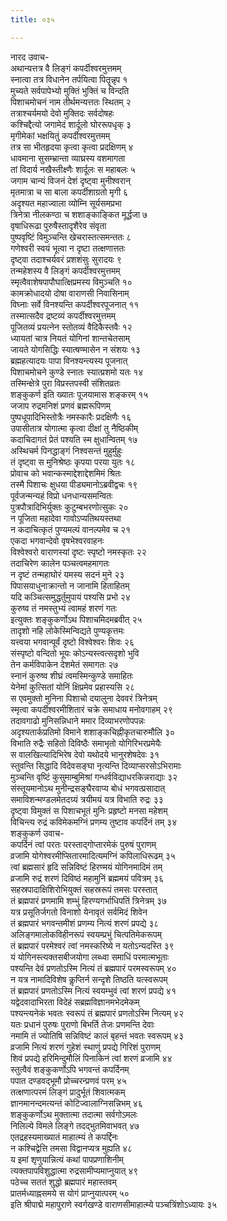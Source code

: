```yaml
---
title: ०३५

---
```

नारद उवाच-  
अथान्यत्तत्र वै लिङ्गं कपर्दीश्वरमुत्तमम्  
स्नात्वा तत्र विधानेन तर्पयित्वा पितॄन्नृप १  
मुच्यते सर्वपापेभ्यो मुक्तिं भुक्तिं च विन्दति  
पिशाचमोचनं नाम तीर्थमन्यत्ततः स्थितम् २  
तत्राश्चर्यमयो देवो मुक्तिदः सर्वदोषहः  
कश्चिद्दैत्यो जगामेदं शार्दूलो घोररूपधृक् ३  
मृगीमेकां भक्षयितुं कपर्दीश्वरमुत्तमम्  
तत्र सा भीतहृदया कृत्वा कृत्वा प्रदक्षिणम् ४  
धावमाना सुसम्भ्रान्ता व्याघ्रस्य वशमागता  
तां विदार्य नखैस्तीक्ष्णैः शार्दूलः स महाबलः ५  
जगाम चान्यं विजनं देशं दृष्ट्वा मुनीश्वरान्  
मृतमात्रा च सा बाला कपर्दीशाग्रतो मृगी ६  
अदृश्यत महाज्वाला व्योम्नि सूर्यसमप्रभा  
त्रिनेत्रा नीलकण्ठा च शशाङ्काङ्कित मूर्द्धजा ७  
वृषाधिरूढा पुरुषैस्तादृशैरेव संवृता  
पुष्पवृष्टिं विमुञ्चन्ति खेचरास्तत्समन्ततः ८  
गणेश्वरी स्वयं भूत्वा न दृष्टा तत्क्षणात्ततः  
दृष्ट्वा तदाश्चर्यवरं प्रशशंसुः सुरादयः ९  
तन्महेशस्य वै लिङ्गं कपर्दीश्वरमुत्तमम्  
स्मृत्वैवाशेषपापौघात्क्षिप्रमस्य विमुञ्चति १०  
कामक्रोधादयो दोषा वाराणसी निवासिनाम्  
विघ्नाः सर्वे विनश्यन्ति कपर्दीश्वरपूजनात् ११  
तस्मात्सदैव द्रष्टव्यं कपर्दीश्वरमुत्तमम्  
पूजितव्यं प्रयत्नेन स्तोतव्यं वैदिकैस्तवैः १२  
ध्यायतां चात्र नियतं योगिनां शान्तचेतसाम्  
जायते योगसिद्धिः स्यात्षण्मासेन न संशयः १३  
ब्रह्महत्यादयः पापा विनश्यन्त्यस्य पूजनात्  
पिशाचमोचने कुण्डे स्नातः स्यात्प्रशमो यतः १४  
तस्मिन्क्षेत्रे पुरा विप्रस्तपस्वी संशितव्रतः  
शङ्कुकर्ण इति ख्यातः पूजयामास शङ्करम् १५  
जजाप रुद्रमनिशं प्रणवं ब्रह्मरूपिणम्  
पुष्पधूपादिभिस्तोत्रैः नमस्कारैः प्रदक्षिणैः १६  
उपासीतात्र योगात्मा कृत्वा दीक्षां तु नैष्ठिकीम्  
कदाचिदागतं प्रेतं पश्यति स्म क्षुधान्वितम् १७  
अस्थिचर्म पिनद्धाङ्गं निश्वसन्तं मुहुर्मुहुः  
तं दृष्ट्वा स मुनिश्रेष्ठः कृपया परया युतः १८  
प्रोवाच को भवान्कस्माद्देशाद्देशमिमं श्रितः  
तस्मै पिशाचः क्षुधया पीड्यमानोऽब्रवीद्वचः १९  
पूर्वजन्मन्यहं विप्रो धनधान्यसमन्वितः  
पुत्रपौत्रादिभिर्युक्तः कुटुम्बभरणोत्सुकः २०  
न पूजिता महादेवा गावोऽप्यतिथयस्तथा  
न कदाचित्कृतं पुण्यमल्पं वानल्पमेव च २१  
एकदा भगवान्देवो वृषभेश्वरवाहनः  
विश्वेश्वरो वाराणस्यां दृष्टः स्पृष्टो नमस्कृतः २२  
तदाचिरेण कालेन पञ्चत्वमहमागतः  
न दृष्टं तन्महाघोरं यमस्य सदनं मुने २३  
पिपासयाधुनाक्रान्तो न जानामि हिताहितम्  
यदि कञ्चित्समुद्धर्तुमुपायं पश्यसि प्रभो २४  
कुरुष्व तं नमस्तुभ्यं त्वामहं शरणं गतः  
इत्युक्तः शङ्कुकर्णोऽथ पिशाचमिदमब्रवीत् २५  
तादृशो नहि लोकेस्मिन्विद्यते पुण्यकृत्तमः  
यत्त्वया भगवान्पूर्वं दृष्टो विश्वेश्वरः शिवः २६  
संस्पृष्टो वन्दितो भूयः कोऽन्यस्त्वत्सदृशो भुवि  
तेन कर्मविपाकेन देशमेतं समागतः २७  
स्नानं कुरुष्व शीघ्रं त्वमस्मिन्कुण्डे समाहितः  
येनेमां कुत्सितां योनिं क्षिप्रमेव प्रहास्यसि २८  
स एवमुक्तो मुनिना पिशाचो दयालुना देववरं त्रिनेत्रम्  
स्मृत्वा कपर्दीश्वरमीशितारं चक्रे समाधाय मनोवगाहम् २९  
तदावगाढो मुनिसन्निधाने ममार दिव्याभरणोपपन्नः  
अदृश्यतार्कप्रतिमो विमाने शशाङ्कचिह्नीकृतचारुमौलि ३०  
विभाति रुद्रैः सहितो दिविष्ठैः समाभृतो योगिरिभरप्रमेयैः  
स वालखिल्यादिभिरेष देवो यथोदये भानुरशेषदेवः ३१  
स्तुवन्ति सिद्धादि विदेवसङ्घा नृत्यन्ति दिव्याप्सरसोऽभिरामाः  
मुञ्चन्ति वृष्टिं कुसुमाम्बुमिश्रां गन्धर्वविद्याधरकिन्नराद्याः ३२  
संस्तूयमानोऽथ मुनीन्द्रसङ्घैरवाप्य बोधं भगवत्प्रसादात्  
समाविशन्मण्डलमेतदग्र्यं त्रयीमयं यत्र विभाति रुद्रः ३३  
दृष्ट्वा विमुक्तं स पिशाचभूतं मुनिः प्रहृष्टो मनसा महेशम्  
विचिन्त्य रुद्रं कविमेकमग्निं प्रणम्य तुष्टाव कपर्दिनं तम् ३४  
शङ्कुकर्ण उवाच-  
कपर्दिनं त्वां परतः परस्ताद्गोप्तारमेकं पुरुषं पुराणम्  
व्रजामि योगेश्वरमीप्सितारमादित्यमग्निं कपिलाधिरूढम् ३५  
त्वां ब्रह्मसारं हृदि सन्निविष्टं हिरण्मयं योगिनमादिमं तम्  
व्रजामि रुद्रं शरणं दिविष्ठं महामुनिं ब्रह्ममयं पवित्रम् ३६  
सहस्रपादाक्षिशिरोभियुक्तं सहस्ररूपं तमसः परस्तात्  
तं ब्रह्मपारं प्रणमामि शम्भुं हिरण्यगर्भाधिपतिं त्रिनेत्रम् ३७  
यत्र प्रसूतिर्जगतो विनाशो येनावृतं सर्वमिदं शिवेन  
तं ब्रह्मपारं भगवन्तमीशं प्रणम्य नित्यं शरणं प्रपद्ये ३८  
अलिङ्गमालोकविहीनरूपं स्वयम्प्रभुं चित्पतिमेकरूपम्  
तं ब्रह्मपारं परमेश्वरं त्वां नमस्करिष्ये न यतोऽन्यदस्ति ३९  
यं योगिनस्त्यक्तसबीजयोगा लब्ध्वा समाधिं परमात्मभूताः  
पश्यन्ति देवं प्रणतोऽस्मि नित्यं तं ब्रह्मपारं परमस्वरूपम् ४०  
न यत्र नामादिविशेष कॢप्तिर्न सन्दृशे तिष्ठति यत्स्वरूपम्  
तं ब्रह्मपारं प्रणतोऽस्मि नित्यं स्वयम्भुवं त्वां शरणं प्रपद्ये ४१  
यद्वेदवादाभिरता विदेहं सब्रह्मविज्ञानमभेदमेकम्  
पश्यन्त्यनेकं भवतः स्वरूपं तं ब्रह्मपारं प्रणतोऽस्मि नित्यम् ४२  
यतः प्रधानं पुरुषः पुराणो बिभर्ति तेजः प्रणमन्ति देवाः  
नमामि तं ज्योतिषि सन्निविष्टं कालं बृहन्तं भवतः स्वरूपम् ४३  
व्रजामि नित्यं शरणं गुहेशं स्थाणुं प्रपद्ये गिरिशं पुराणम्  
शिवं प्रपद्ये हरिमिन्दुमौलिं पिनाकिनं त्वां शरणं व्रजामि ४४  
स्तुत्वैवं शङ्कुकर्णोऽपि भगवन्तं कपर्दिनम्  
पपात दण्डवद्भूमौ प्रोच्चरन्प्रणवं परम् ४५  
तत्क्षणात्परमं लिङ्गं प्रादुर्भूतं शिवात्मकम्  
ज्ञानमानन्दमत्यन्तं कोटिज्वालाग्निसन्निभम् ४६  
शङ्कुकर्णोऽथ मुक्तात्मा तदात्मा सर्वगोऽमलः  
निलिल्ये विमले लिङ्गे तदद्भुतमिवाभवत् ४७  
एतद्रहस्यमाख्यातं माहात्म्यं ते कपर्द्दिनः  
न कश्चिद्वेत्ति तमसा विद्वानप्यत्र मुह्यति ४८  
य इमां शृणुयान्नित्यं कथां पापप्रणाशिनीम्  
त्यक्तपापविशुद्धात्मा रुद्रसामीप्यमाप्नुयात् ४९  
पठेच्च सततं शुद्धो ब्रह्मपारं महास्तवम्  
प्रातर्मध्याह्नसमये स योगं प्राप्नुयात्परम् ५०  
इति श्रीपाद्मे महापुराणे स्वर्गखण्डे वाराणसीमाहात्म्ये पञ्चत्रिंशोऽध्यायः ३५